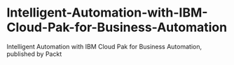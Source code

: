 # Intelligent-Automation-with-IBM-Cloud-Pak-for-Business-Automation
Intelligent Automation with IBM Cloud Pak for Business Automation, published by Packt

